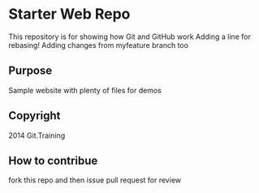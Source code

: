 # Starter Web Repo

This repository is for showing how Git and GitHub work
Adding a line for rebasing!
Adding changes from myfeature branch too

## Purpose

Sample website with plenty of files for demos

## Copyright
2014 Git.Training

## How to contribue
fork this repo and then issue pull request for review
